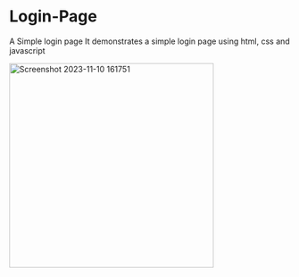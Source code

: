# Login-Page
A Simple login page 
It demonstrates a simple login page using html, css and javascript


<img width="366" alt="Screenshot 2023-11-10 161751" src="https://github.com/Jonnie254/Login-Page/assets/144258478/43e7d786-0481-44fe-8d40-49469b1952b6">
